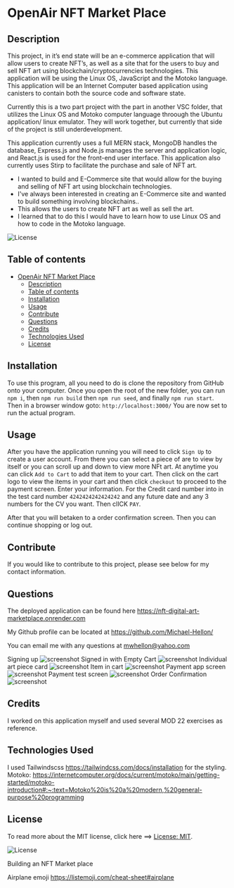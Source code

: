 
# OpenAir NFT Market Place

## Description

This project, in it’s end state will be an e-commerce application that will allow users to create NFT’s, as well as a site that for the users to buy and sell NFT art using blockchain/cryptocurrencies technologies. This application will be using the Linux OS, JavaScript and the Motoko language. This application will be an Internet Computer based application using canisters to contain both the source code and software state.

Currently this is a two part project with the part in another VSC folder, that utilizes the Linux OS and Motoko computer language throough the Ubuntu application/ linux emulator. They will work together, but currently that side of the project is still underdevelopment.

This application currently uses a full MERN stack, MongoDB handles the database, Express.js and Node.js manages the server and application logic, and React.js is used for the front-end user interface. This application also currently uses Stirp to facilitate the purchase and sale of NFT art. 

- I wanted to build and E-Commerce site that would allow for the buying and selling of NFT art using blockchain technologies.
- I've always been interested in creating an E-Commerce site and wanted to build something involving blockchains..
- This allows the users to create NFT art as well as sell the art. 
- I learned that to do this I would have to learn how to use Linux OS and how to code in the Motoko language.  

![License](https://img.shields.io/badge/License-MIT-green.svg)

## Table of contents

- [OpenAir NFT Market Place](#openair-nft-market-place)
  - [Description](#description)
  - [Table of contents](#table-of-contents)
  - [Installation](#installation)
  - [Usage](#usage)
  - [Contribute](#contribute)
  - [Questions](#questions)
  - [Credits](#credits)
  - [Technologies Used](#technologies-used)
  - [License](#license)

## Installation

To use this program, all you need to do is clone the repository from GitHub onto your computer. Once you open the root of the new folder, you can run `npm i`, then `npm run build` then `npm run seed`, and finally `npm run start`. Then in a browser window goto: `http://localhost:3000/` You are now set to run the actual program.

## Usage

After you have the application running you will need to click `Sign Up` to create a user account. From there you can select a piece of are to view by itself or you can scroll up and down to view more NFt art. At anytime you can click `Add to Cart` to add that item to your cart. Then click on the cart logo to view the items in your cart and then click `checkout` to proceed to the payment screen. Enter your information. For the Credit card number into in the test card number `4242424242424242` and any future date and any 3 numbers for the CV you want. Then clICK `PAY`.

After that you will betaken to a order confirmation screen. Then you can continue shopping or log out.

## Contribute

If you would like to contribute to this project, please see below for my contact information.


## Questions

The deployed application can be found here <https://nft-digital-art-marketplace.onrender.com>

My Github profile can be located at <https://github.com/Michael-Hellon/>

You can email me with any questions at <mwhellon@yahoo.com>

Signing up
![screenshot](/client/public/images/screenshots/Signup.png)
Signed in with Empty Cart
![screenshot](/client/public/images/screenshots/signedup%20_empty_cart.png)
Individual art piece card
![screenshot](/client/public/images/screenshots/artItem%20card.png)
Item in cart
![screenshot](/client/public/images/screenshots/in%20cart.png)
Payment app screen
![screenshot](/client/public/images/screenshots/payment%20screen.png)
Payment test screen
![screenshot](/client/public/images/screenshots/payment%20test%20screen.png)
Order Confirmation
![screenshot](/client/public/images/screenshots/order%20confirmation.png)


## Credits
I worked on this application myself and used several MOD 22 exercises as reference.

## Technologies Used
I used Tailwindscss <https://tailwindcss.com/docs/installation> for the styling. 
Motoko: <https://internetcomputer.org/docs/current/motoko/main/getting-started/motoko-introduction#:~:text=Motoko%20is%20a%20modern,%20general-purpose%20programming>


## License

To read more about the MIT license, click here ==> [License: MIT](https://opensource.org/licenses/MIT).

![License](https://img.shields.io/badge/License-MIT-green.svg)

Building an NFT Market place

Airplane emoji <https://listemoji.com/cheat-sheet#airplane>
